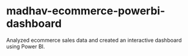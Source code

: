# madhav-ecommerce-powerbi-dashboard
Analyzed ecommerce sales data and created an interactive dashboard using Power BI.
